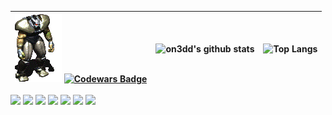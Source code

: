 
| ![](https://github.com/XrestRus/XrestRus/blob/main/asset/Frank%20Horrigan%20Fallout2.gif) [![Codewars Badge](https://www.codewars.com/users/XrestRus/badges/micro)](https://www.codewars.com/users/XrestRus) |  ![on3dd's github stats](https://github-readme-stats.vercel.app/api?username=XrestRus&count_private=true&show_icons=true) | ![Top Langs](https://github-readme-stats.vercel.app/api/top-langs/?username=XrestRus&layout=compact&hide=html,css&langs_count=10)
| - | - | -

![](https://img.shields.io/badge/-typescript-%23C21325?style=for-the-badge&color=black&logo=typescript)
![](https://img.shields.io/badge/-javascript-%23C21325?style=for-the-badge&color=black&logo=javascript)
![](https://img.shields.io/badge/-react-%23C21325?style=for-the-badge&color=black&logo=react)
![](https://img.shields.io/badge/-vue-%23C21325?style=for-the-badge&color=black&logo=vuedotjs)
![](https://img.shields.io/badge/-net-%23C21325?style=for-the-badge&color=black&logo=dotnet)
![](https://img.shields.io/badge/-php-%23C21325?style=for-the-badge&color=black&logo=php)
![](https://img.shields.io/badge/-laravel-%23C21325?style=for-the-badge&color=black&logo=laravel)
